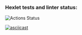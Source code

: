 ### Hexlet tests and linter status:
![Actions Status](https://github.com/Surtt/frontend-project-lvl2/workflows/hexlet-check/badge.svg)

[![asciicast](https://asciinema.org/a/tpyAFzRAXThdxYhNZHYg2NP7u.svg)](https://asciinema.org/a/tpyAFzRAXThdxYhNZHYg2NP7u)
